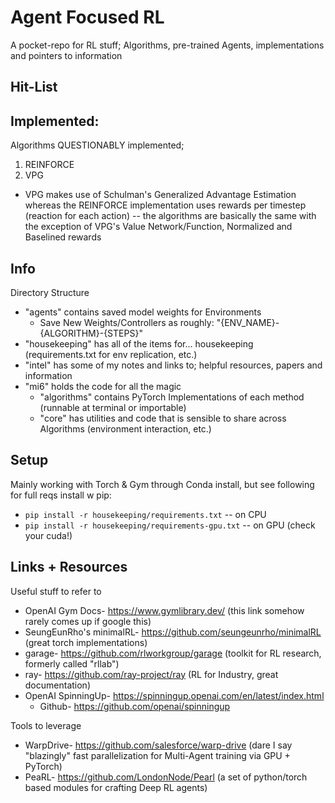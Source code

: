 # Agent Focused RL

A pocket-repo for RL stuff; Algorithms, pre-trained Agents, implementations and pointers to information


## Hit-List
Implemented: 
- 

Algorithms QUESTIONABLY implemented;
1. REINFORCE
2. VPG
  -  VPG makes use of Schulman's Generalized Advantage Estimation whereas the REINFORCE implementation uses rewards per timestep (reaction for each action) -- the algorithms are basically the same with the exception of VPG's Value Network/Function, Normalized and Baselined rewards


## Info
Directory Structure
- "agents" contains saved model weights for Environments 
  - Save New Weights/Controllers as roughly: "{ENV_NAME}-{ALGORITHM}-{STEPS}"
- "housekeeping" has all of the items for... housekeeping (requirements.txt for env replication, etc.)
- "intel" has some of my notes and links to; helpful resources, papers and information
- "mi6" holds the code for all the magic
  - "algorithms" contains PyTorch Implementations of each method (runnable at terminal or importable)
  - "core" has utilities and code that is sensible to share across Algorithms (environment interaction, etc.)


## Setup
Mainly working with Torch & Gym through Conda install, but see following for full reqs install w pip:
- `pip install -r housekeeping/requirements.txt` -- on CPU
- `pip install -r housekeeping/requirements-gpu.txt` -- on GPU (check your cuda!)


## Links + Resources
Useful stuff to refer to
- OpenAI Gym Docs- https://www.gymlibrary.dev/ (this link somehow rarely comes up if google this)
- SeungEunRho's minimalRL- https://github.com/seungeunrho/minimalRL (great torch implementations)
- garage- https://github.com/rlworkgroup/garage (toolkit for RL research, formerly called "rllab")
- ray- https://github.com/ray-project/ray (RL for Industry, great documentation)
- OpenAI SpinningUp- https://spinningup.openai.com/en/latest/index.html
  - Github- https://github.com/openai/spinningup 

Tools to leverage
- WarpDrive- https://github.com/salesforce/warp-drive (dare I say "blazingly" fast parallelization for Multi-Agent training via GPU + PyTorch)
- PeaRL- https://github.com/LondonNode/Pearl (a set of python/torch based modules for crafting Deep RL agents)


